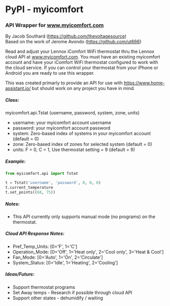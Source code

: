 # PyPI - myicomfort
### API Wrapper for www.myicomfort.com

By Jacob Southard (https://github.com/thevoltagesource)  
Based on the work of Jerome Avondo (https://github.com/ut666)

Read and adjust your Lennox iComfort WiFi thermostat thru the Lennox cloud API
at www.myicomfort.com. You must have an existing myicomfort account and
have your iComfort WiFi thermostat configured to work with the cloud service.
If you can control your thermostat from your iPhone or Android you are ready to
use this wrapper.

This was created primarly to provide an API for use with https://www.home-assistant.io/
but should work on any project you have in mind.

##### Class:  
myicomfort.api.Tstat (username, password, system, zone, units)

* username: your myicomfort account username
* password: your myicomfort account password
* system: Zero-based index of systems in your myicomfort account (default = 0)
* zone: Zero-based index of zones for selected system (default = 0)
* units: F = 0, C = 1, Use thermostat setting = 9 (default = 9)

##### Example:
```python
from myicomfort.api import Tstat

t = Tstat('username', 'password', 0, 0, 0)
t.current_temperature
t.set_points((68, 75))
```

##### Notes:
* This API currently only supports manual mode (no programs) on the thermostat. 

##### Cloud API Response Notes:
* Pref_Temp_Units: [0='F', 1='C']
* Operation_Mode: [0='Off', 1='Heat only', 2='Cool only', 3='Heat & Cool']
* Fan_Mode: [0='Auto', 1='On', 2='Circulate']
* System_Status: [0='Idle', 1='Heating', 2='Cooling']

##### Ideas/Future:
* Support thermostat programs
* Set Away temps - Research if possible through cloud API
* Support other states - dehumidify / waiting

